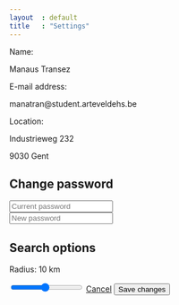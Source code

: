 ```yaml
---
layout  : default
title   : "Settings"
---
```

<div class="container container-settings">
    <p><span class="bold">Name: </span><div id="name"><span class="edit-span">Manaus Transez</span></div></p>
    <p><span class="bold">E-mail address: </span><div id="email"><span class="edit-span">manatran@student.arteveldehs.be</span></div></p>
    <p id="small-margin"><span class="bold">Location: </span></p>
    <p class="location" id="location-street"><span class="edit-span">Industrieweg 232</span></p>
    <p class="location" id="location-city"><span class="edit-span">9030 Gent</span></p>
    <h2>Change password</h2>
    <div class="form-wrap">
        <form class="settings-form">
            <label for="curr-pw"><i class="fa fa-lock" aria-hidden="true"></i></label><input class="input-settings" type="password" name="curr-pw" placeholder="Current password"><br>
            <label for="new-pw"><i class="fa fa-lock" aria-hidden="true"></i></label><input class="input-settings" type="password" name="new-pw" placeholder="New password"><br>
            <h2>Search options</h2>
            <p><span class="bold">Radius: </span><span id="distance">10 km</span></p>
            <input id="slider" type="range" name="slider" min="1" max="20" step="1" value="10">
            <a class="cancel-link" href="/home.html">Cancel</a>
            <button type="submit" class="settings-btn">Save changes</button>
        </form>
    </div>
</div>